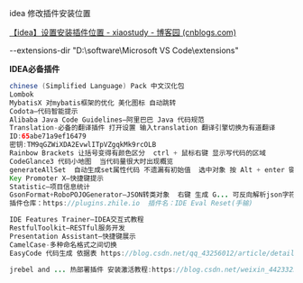 idea 修改插件安装位置

[【idea】设置安装插件位置 - xiaostudy - 博客园 (cnblogs.com)](https://www.cnblogs.com/xiaostudy/p/12452139.html)

--extensions-dir  "D:\software\Microsoft VS Code\extensions"

**IDEA必备插件**

```java
chinese (Simplified Language) Pack 中文汉化包
Lombok 
MybatisX 对mybatis框架的优化 美化图标 自动跳转
Codota—代码智能提示
Alibaba Java Code Guidelines—阿里巴巴 Java 代码规范
Translation-必备的翻译插件 打开设置 输入translation 翻译引擎切换为有道翻译  
ID:65abe71a9ef16479
密钥:TM9qGZWiXDA2EvwlITpVZgqkMk9rcOLB
Rainbow Brackets 让括号变得有颜色区分  ctrl + 鼠标右键 显示写代码的区域
CodeGlance3 代码小地图  当代码量很大时出现概览
generateAllSet  自动生成set属性代码 不遗漏有初始值  选中对象 按 Alt + enter 键 生成有默认值的即可
Key Promoter X—快捷键提示
Statistic—项目信息统计
GsonFormat+RoboPOJOGenerator—JSON转类对象  右键 生成 G... 可反向解析json字符串
插件仓库：https://plugins.zhile.io  插件名：IDE Eval Reset(手输)

IDE Features Trainer—IDEA交互式教程
RestfulToolkit—RESTful服务开发
Presentation Assistant—快捷键展示
CamelCase-多种命名格式之间切换
EasyCode 代码生成 依据表 https://blog.csdn.net/qq_43256012/article/details/103363126

jrebel and ... 热部署插件 安装激活教程:https://blog.csdn.net/weixin_44233253/article/details/118788185  ctrl+f9  代码生效
```

